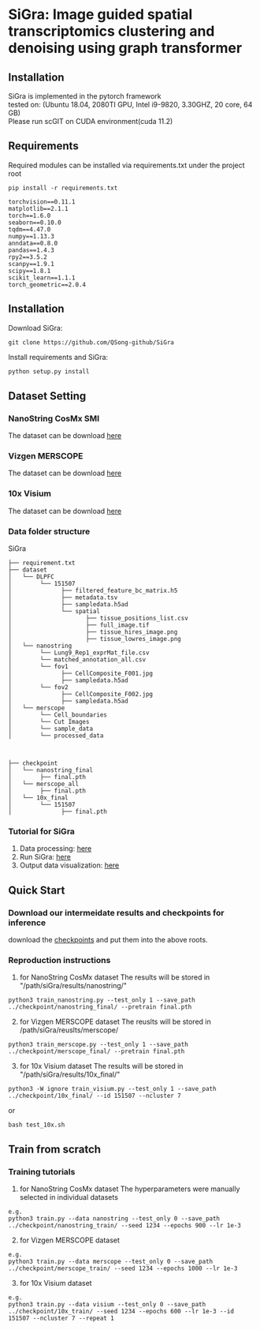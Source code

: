 # SiGra: Image guided spatial transcriptomics clustering and denoising using graph transformer

## Installation
SiGra is implemented in the pytorch framework   
tested on: (Ubuntu 18.04, 2080TI GPU, Intel i9-9820, 3.30GHZ, 20 core, 64 GB)  
Please run scGIT on CUDA environment(cuda 11.2)  

## Requirements
Required modules can be installed via requirements.txt under the project root
```
pip install -r requirements.txt
```

```
torchvision==0.11.1
matplotlib==2.1.1
torch==1.6.0
seaborn==0.10.0
tqdm==4.47.0
numpy==1.13.3
anndata==0.8.0
pandas==1.4.3
rpy2==3.5.2
scanpy==1.9.1
scipy==1.8.1
scikit_learn==1.1.1
torch_geometric==2.0.4
```
## Installation

Download SiGra:
```
git clone https://github.com/QSong-github/SiGra
```
Install requirements and SiGra:

```bash
python setup.py install
```

## Dataset Setting
### NanoString CosMx SMI 
The dataset can be download [here](https://nanostring.com/products/cosmx-spatial-molecular-imager/ffpe-dataset/)
### Vizgen MERSCOPE 
The dataset can be download [here](https://info.vizgen.com/mouse-liver-access)
### 10x Visium 
The dataset can be download [here](https://github.com/LieberInstitute/HumanPilot/)

### Data folder structure
SiGra
```
├── requirement.txt
├── dataset
│   └── DLPFC
│        └── 151507
│              ├── filtered_feature_bc_matrix.h5
│              ├── metadata.tsv 
│              ├── sampledata.h5ad
│              └── spatial
│                     ├── tissue_positions_list.csv  
│                     ├── full_image.tif  
│                     ├── tissue_hires_image.png  
│                     ├── tissue_lowres_image.png
│   └── nanostring
│        └── Lung9_Rep1_exprMat_file.csv
│        └── matched_annotation_all.csv
│        └── fov1
│              ├── CellComposite_F001.jpg
│              ├── sampledata.h5ad
│        └── fov2
│              ├── CellComposite_F002.jpg
│              ├── sampledata.h5ad
│   └── merscope
│        └── Cell_boundaries
│        └── Cut Images
│        └── sample_data
│        └── processed_data



├── checkpoint
│   └── nanostring_final
│        ├── final.pth
│   └── merscope_all
│        ├── final.pth
│   └── 10x_final
│        └── 151507
│              ├── final.pth
```


### Tutorial for SiGra
1. Data processing: [here](https://github.com/QSong-github/SiGra/blob/main/Tutorials/SiGra_preprocess.ipynb)
2. Run SiGra: [here](https://github.com/QSong-github/SiGra/blob/main/Tutorials/SiGra_train.ipynb)
3. Output data visualization: [here](https://github.com/QSong-github/SiGra/blob/main/Tutorials/SiGra_visualize.ipynb)

## Quick Start

### Download our intermeidate results and checkpoints for inference
download the [checkpoints](https://purdue0-my.sharepoint.com/:u:/g/personal/tang385_purdue_edu/EZnAbrQm59dPtGKtSgSUBDABGGW86kh3ur6zZ2e-hVFWXQ?e=MWlkwB) and put them into the above roots.

### Reproduction instructions
1. for NanoString CosMx dataset
The results will be stored in "/path/siGra/results/nanostring/"
```
python3 train_nanostring.py --test_only 1 --save_path ../checkpoint/nanostring_final/ --pretrain final.pth
```

2. for Vizgen MERSCOPE dataset
The reuslts will be stored in /path/siGra/reuslts/merscope/
```
python3 train_merscope.py --test_only 1 --save_path ../checkpoint/merscope_final/ --pretrain final.pth
```

3. for 10x Visium dataset
The results will be stored in "/path/siGra/results/10x_final/"
```
python3 -W ignore train_visium.py --test_only 1 --save_path ../checkpoint/10x_final/ --id 151507 --ncluster 7
```
or 
```
bash test_10x.sh
```

## Train from scratch

### Training tutorials

1. for NanoString CosMx dataset
The hyperparameters were manually selected in individual datasets
```
e.g.
python3 train.py --data nanostring --test_only 0 --save_path ../checkpoint/nanostring_train/ --seed 1234 --epochs 900 --lr 1e-3 
```

2. for Vizgen MERSCOPE dataset
```
e.g.
python3 train.py --data merscope --test_only 0 --save_path ../checkpoint/merscope_train/ --seed 1234 --epochs 1000 --lr 1e-3 
```


3. for 10x Visium dataset
```
e.g.
python3 train.py --data visium --test_only 0 --save_path ../checkpoint/10x_train/ --seed 1234 --epochs 600 --lr 1e-3 --id 151507 --ncluster 7 --repeat 1
```

